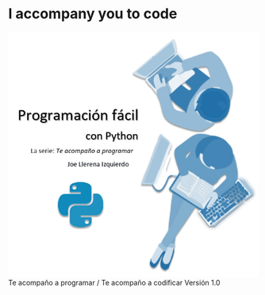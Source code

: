 # I accompany you to code
![Imagen](https://github.com/joellerena/I_accompany_you_to_code/blob/master/images/py.jpg)
Te acompaño a programar / Te acompaño a codificar
Versión 1.0

